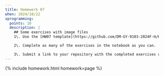 ```yaml
---
title: Homework 07
when: 2024/10/22
xprogramming:
  points: 10
  description: |
    ## Some exercises with image files
    1\. Use the [HW07 template](https://github.com/DM-GY-9103-2024F-H/HW07) to start a repository in your organization's GitHub space. It should be named HW06. Open the notebook file using GitHub Codespaces to continue the exercises.

    2\. Complete as many of the exercises in the notebook as you can.

    3\. Submit a link to your repository with the completed exercises using [Brightspace](https://brightspace.nyu.edu/).
---
```

{% include homework.html homework=page %}
